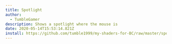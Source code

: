 ```yaml
---
title: Spotlight
author:
  - TumbleGamer
description: Shows a spotlight where the mouse is
date: 2020-05-14T15:53:14.821Z
install: https://github.com/tumble1999/my-shaders-for-BC/raw/master/spotlight.bcs.json
---
```

